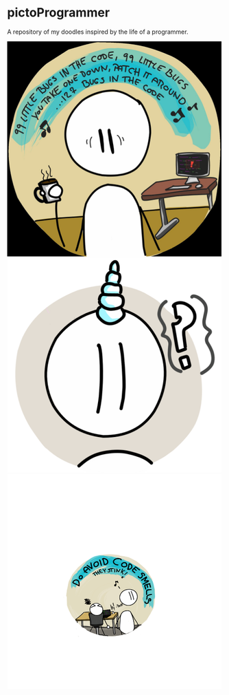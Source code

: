 # pictoProgrammer
A repository of my doodles inspired by the life of a programmer. 


<img src="./pictoProgrammers/F5xITAdW0AA6tMW.jpeg" width="500px" height="500px" alt="When the going gets tough and you have 99 bugs int he code."/>
<img src="./pictoProgrammers/pictoprogrammerUnicorn.png" width="500px" height="500px" alt="The feeling you get when you solve the issue."/>
<img src="./pictoProgrammers/programmers-pictogram_2.png" width="500px" height="500px" alt="That smell though.."/>

